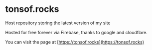 # tonsof.rocks

Host repository storing the latest version of my site

Hosted for free forever via Firebase, thanks to google and cloudflare.

You can visit the page at [https://tonsof.rocks](https://tonsof.rocks)
